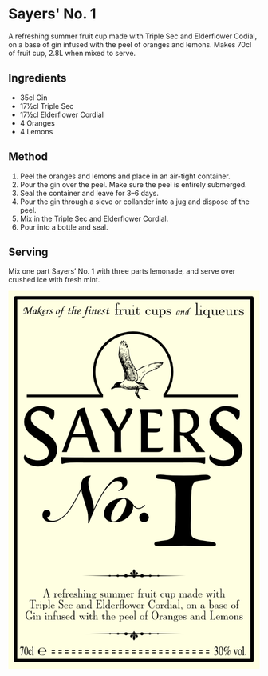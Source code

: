 Sayers' No. 1
=============

A refreshing summer fruit cup made with Triple Sec and Elderflower Codial, on a base of gin infused with the peel of oranges and lemons. Makes 70cl of fruit cup, 2.8L when mixed to serve.


Ingredients
------------

- 35cl Gin
- 17½cl Triple Sec
- 17½cl Elderflower Cordial
- 4 Oranges
- 4 Lemons


Method
------

1. Peel the oranges and lemons and place in an air-tight container.
2. Pour the gin over the peel. Make sure the peel is entirely submerged.
3. Seal the container and leave for 3–6 days.
4. Pour the gin through a sieve or collander into a jug and dispose of the peel.
5. Mix in the Triple Sec and Elderflower Cordial.
6. Pour into a bottle and seal.


Serving
-------

Mix one part Sayers’ No. 1 with three parts lemonade, and serve over crushed ice with fresh mint.

![Bottle label][img]

[img]: /img/fruit_cup.png
